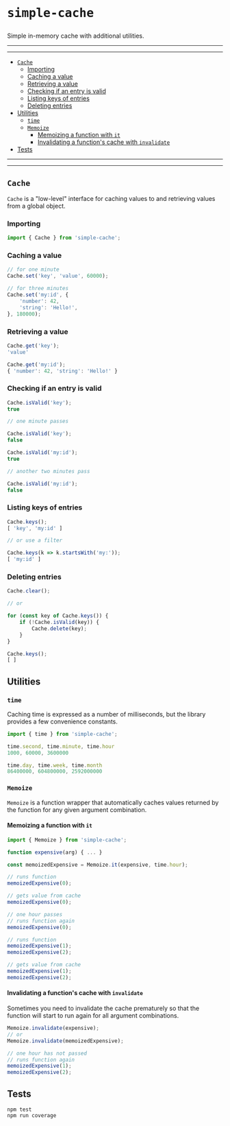 <h1><pre>simple-cache</pre></h1>

Simple in-memory cache with additional utilities.

<hr>
<hr>

- [`Cache`](#cache)
  - [Importing](#importing)
  - [Caching a value](#caching-a-value)
  - [Retrieving a value](#retrieving-a-value)
  - [Checking if an entry is valid](#checking-if-an-entry-is-valid)
  - [Listing keys of entries](#listing-keys-of-entries)
  - [Deleting entries](#deleting-entries)
- [Utilities](#utilities)
  - [`time`](#time)
  - [`Memoize`](#memoize)
    - [Memoizing a function with `it`](#memoizing-a-function-with-it)
    - [Invalidating a function's cache with `invalidate`](#invalidating-a-functions-cache-with-invalidate)
- [Tests](#tests)

<hr>
<hr>

## `Cache`

`Cache` is a "low-level" interface for caching values to and retrieving values from a global object.

### Importing

```ts
import { Cache } from 'simple-cache';
```

### Caching a value

```ts
// for one minute
Cache.set('key', 'value', 60000);

// for three minutes
Cache.set('my:id', { 
    'number': 42,
    'string': 'Hello!',
}, 180000);
```

### Retrieving a value

```ts
Cache.get('key');
'value'

Cache.get('my:id');
{ 'number': 42, 'string': 'Hello!' }
```

### Checking if an entry is valid

```ts
Cache.isValid('key');
true

// one minute passes

Cache.isValid('key');
false

Cache.isValid('my:id');
true

// another two minutes pass

Cache.isValid('my:id');
false
```

### Listing keys of entries

```ts
Cache.keys();
[ 'key', 'my:id' ]

// or use a filter

Cache.keys(k => k.startsWith('my:'));
[ 'my:id' ]
```

### Deleting entries

```ts
Cache.clear();

// or 

for (const key of Cache.keys()) {
    if (!Cache.isValid(key)) {
        Cache.delete(key);
    }
}

Cache.keys();
[ ]
```

## Utilities

### `time`

Caching time is expressed as a number of milliseconds, but the library provides a few convenience constants.

```ts
import { time } from 'simple-cache';

time.second, time.minute, time.hour
1000, 60000, 3600000

time.day, time.week, time.month
86400000, 604800000, 2592000000
```

### `Memoize`

`Memoize` is a function wrapper that automatically caches values returned by the function for any given argument combination.

#### Memoizing a function with `it`

```ts
import { Memoize } from 'simple-cache';

function expensive(arg) { ... }

const memoizedExpensive = Memoize.it(expensive, time.hour);

// runs function
memoizedExpensive(0);

// gets value from cache
memoizedExpensive(0);

// one hour passes
// runs function again
memoizedExpensive(0); 

// runs function
memoizedExpensive(1);
memoizedExpensive(2);

// gets value from cache
memoizedExpensive(1);
memoizedExpensive(2);
```

#### Invalidating a function's cache with `invalidate`

Sometimes you need to invalidate the cache prematurely so that the function will start to run again for all argument combinations.

```ts
Memoize.invalidate(expensive);
// or
Memoize.invalidate(memoizedExpensive);

// one hour has not passed
// runs function again
memoizedExpensive(1);
memoizedExpensive(2);
```

## Tests

```
npm test
npm run coverage
```
